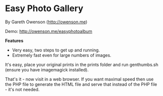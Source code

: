 Easy Photo Gallery
==================

By Gareth Owenson (http://owenson.me)

Demo: http://owenson.me/easyphotoalbum

**Features**
- Very easy, two steps to get up and running.
- Extremely fast even for large numbers of images.

It's easy, place your original prints in the prints folder and run 
genthumbs.sh (ensure you have imagemagick installed).

That's it - now visit in a web browser.  If you want maximal speed then use the
PHP file to generate the HTML file and serve that instead of the PHP file - it's not needed.
